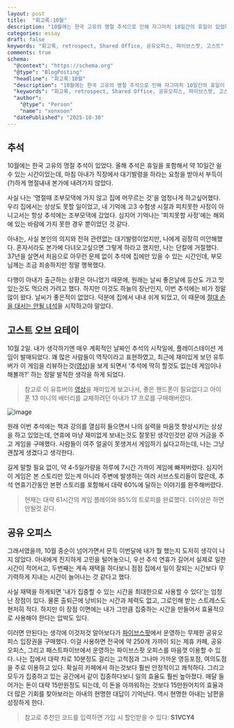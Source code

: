 ```yaml
---
layout: post
title:  "회고록:10월"                                                     
description: "10월에는 한국 고유의 명절 추석으로 인해 자그마치 10일간의 휴일이 있었다. 그래서 그런가, 10월은 너무 빠르게 지나갔다. 내가 무엇을 했는지 기억하지도 못할정도로."
categories: essay 
draft: false
keywords: "회고록, retrospect, Shared Office, 공유오피스, 파이브스팟, 고스트"
comments: true
schema:
  "@context": "https://schema.org"
  "@type": "BlogPosting"
  "headline": "회고록:10월"
  "description": "10월에는 한국 고유의 명절 추석으로 인해 자그마치 10일간의 휴일이 있었다. 그래서 그런가, 10월은 너무 빠르게 지나갔다. 내가 무엇을 했는지 기억하지도 못할정도로."
  "keywords": "회고록, retrospect, Shared Office, 공유오피스, 파이브스팟, 고스트 오브 요테이"
  "author":
    "@type": "Person"
    "name": "xonxoon"
  "datePublished": "2025-10-30"
---
```


## 추석

10월에는 한국 고유의 명절 추석이 있었다. 올해 추석은 휴일을 포함해서 약 10일간 쉴 수 있는 시간이었는데, 마침 아내가 직장에서 대기발령을 하라는 요청을 받아서 부득이(?)하게 명절내내 본가에 내려가지 않았다.

사실 나는 '명절때 조부모댁에 가지 않고 집에 머무르는 것'을 엄청나게 하고싶어했다. 우리 집에서는 상상도 못할 일이었고, 내 기억에 고3 수험생 시절과 피치못한 사정이 아니고서는 항상 추석에는 조부모댁에 갔었다. 심지어 기억나는 '피치못할 사정'에는 해외에 있는 바람에 가지 못한 경우 뿐이었던 것 같다.

아내는, 사실 본인의 의지와 전혀 관련없는 대기발령이었지만, 나에게 굉장히 미안해했다. 혼자서라도 본가에 다녀오고싶으면 그렇게 하라고 했지만, 나는 단칼에 거절했다. 37년을 살면서 처음으로 아무런 문제 없이 추석에 집에만 있을 수 있는 시간인데, 부모님께는 조금 죄송하지만 정말 행복했다.

다행이 아내가 출근하는 상황은 아니었기 때문에, 원래는 날씨 좋은날에 등산도 가고 맛있는것도 먹으러 가려고 했다. 하지만 이것도 하늘의 장난인지, 이번 추석에는 비가 정말 많이 왔다. 날씨가 좋은적이 없었다. 덕분에 집에서 내내 쉬게 되었고, 이 때문에 [절대 손을 대서는 안될 녀석](#고스트-오브-요테이)을 시작하고야 말았다.

## 고스트 오브 요테이

10월 2일. 내가 생각하기엔 매우 계획적인 날짜인 추석의 시작일에, 플레이스테이션 게임이 발매되었다. 꽤 많은 사람들이 역작이라고 표현하였고, 최근에 재미있게 보던 유투버가 이 게임을 리뷰하는것([영상](https://youtu.be/UfHoEuXIiRU?si=QIzXEQgBsvvNiNvc))을 보게 되면서 '추석에 딱히 할것도 없는데 게임이나 해볼까?' 하는 정말 발칙한 생각을 하게 되었다. 

> 참고로 이 유튜버의 [영상](https://youtu.be/-Zk-WyCoIbU?si=2XPvY2ygu3_S7oGi)을 재미있게 보고나서, 좋은 핸드폰이 필요없다고 아이폰 13 미니의 배터리를 교체하려던 아내가 17 프로를 구매해버렸다.


![image](https://i.namu.wiki/i/6sQwLV8r1RxNIhUMPuxHg9iA3B42_2QQbA43Fheemfpy-Cgmz2OHFgDqDHyBBBtwafzmrD6e6Lzcy1H4u7MR4by2edThhgozVKCsLyEQnh78qbrwr2is3aseVAi9dlWTXH8H6Z1mdW-CqYCp3iF6ZQ.webp)

원래 이번 추석에는 책과 강의를 열심히 들으면서 나의 실력을 마음껏 향상시키는 상상을 하고 있었는데, 연휴에 마냥 재미없게 보내는것도 잘못된 생각인것만 같아 거금을 주고 게임을 구매했다. 사람들이 여주 얼굴이 못생겨서 게임하기 싫다고하는데, 나는 그냥 괜찮게 생겼다고 생각한다. 

길게 말할 필요 없이, 약 4-5일가량을 하루에 7시간 가까이 게임에 빠져버렸다. 심지어 이 게임은 본 스토리만 있는게 아니라 주변에 발생하는 여러 서브스토리들이 많은데, 추석 연휴기간동안 본편 스토리를 포함해서 대략 60%에 달하는 이야기를 완주해버렸다.

> 현재는 대략 61시간의 게임 플레이와 85%의 트로피를 완료했다. 더이상은 하면 안될것 같다.

## 공유 오피스

그래서였을까, 10월 중순이 넘어가면서 문득 이번달에 내가 뭘 했는지 도저히 생각이 나지 않았다. 아내에게 진지하게 고민을 털어놓으니, 우선 추석 연휴가 길어서 실제로 일한 시간이 적어서고, 두번째는 계속 재택을 하다보니 점점 집에서 일이 잘되는 시간보다 무기력하게 지내는 시간이 늘어나는 것 같다고 했다.

사실 재택을 하게되면 '내가 집중할 수 있는 시간을 최대한으로 사용할 수 있다'는 엄청난 장점이 있다. 물론 출퇴근에 낭비되는 시간과 체력도 없고, 그로인해 받는 스트레스도 현저히 적다. 하지만 이 장점 이면에는 내가 그만큼 집중하는 시간을 만들어서 효율적으로 사용해야 한다는 압박도 있다. 

이러면 안된다는 생각에 이것저것 알아보다가 [파이브스팟](https://fivespot.io/)에서 운영하는 무제한 공유오피스 입장권을 구매했다. 이걸 사용하면 전국에 약 250개 가까이 되는 제휴 카페, 공유오피스, 그리고 패스트파이브에서 운영하는 파이브스팟 오피스를 마음껏 이용할 수 있다. 나는 집에서 대략 차로 10분정도 걸리는 고척점과 그나마 가까운 영등포점, 여의도점을 주로 이용하고 있다. 확실히 카페에서 하는것보다 훨씬 안정적이고 쾌적하다. 그리고 모두가 집중하고 있는 공간에서 같이 집중하다보니 일의 효율도 훨씬 높아졌다. 매달 들어가는 돈이 대략 15만원정도 되는데, 이 돈을 아까워하는 것보다 15만원어치의 효율과 더 많은 기회를 찾아보라는 아내의 현명한 대답이 기억난다. 역시 현명한 아내는 남편을 성장하게 한다.

> 참고로 추천인 코드를 입력하면 가입 시 할인받을 수 있다: **S1VCY4**